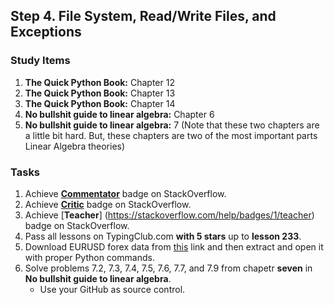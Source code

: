 ## Step 4. File System, Read/Write Files, and Exceptions

### Study Items

  1. **The Quick Python Book:** Chapter 12
  2. **The Quick Python Book:** Chapter 13
  3. **The Quick Python Book:** Chapter 14
  4. **No bullshit guide to linear algebra:** Chapter 6
  5. **No bullshit guide to linear algebra:** 7 (Note that these two chapters are a little bit hard. But, these chapters are two of the most important parts Linear Algebra theories)
  
  
### Tasks

 1. Achieve [**Commentator**](https://stackoverflow.com/help/badges/31/commentator) badge on StackOverflow.
 2. Achieve [**Critic**](https://stackoverflow.com/help/badges/7/critic) badge on StackOverflow.
 3. Achieve [**Teacher**] (https://stackoverflow.com/help/badges/1/teacher) badge on StackOverflow.
 4. Pass all lessons on TypingClub.com **with 5 stars** up to **lesson 233**.
 5. Download EURUSD forex data from [this](https://www.histdata.com/download-free-forex-historical-data/?/excel/1-minute-bar-quotes/eurusd/2018) link and then extract and open it with proper Python commands.
 6. Solve problems 7.2, 7.3, 7.4, 7.5, 7.6, 7.7, and 7.9 from chapetr **seven** in **No bullshit guide to linear algebra**.
    - Use your GitHub as source control.   
